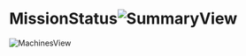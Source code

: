 # MissionStatus![SummaryView](https://user-images.githubusercontent.com/41966503/167213957-de765c10-2ffe-455d-a75b-a7f132d4d7de.PNG)
![MachinesView](https://user-images.githubusercontent.com/41966503/167213968-cd2c6b02-00ad-4fa1-bba0-674accd0251d.PNG)
